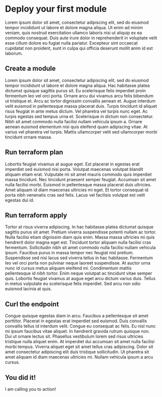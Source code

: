 # Deploy your first module

Lorem ipsum dolor sit amet, consectetur adipiscing elit, sed do eiusmod tempor incididunt ut labore et dolore magna aliqua. Ut enim ad minim veniam, quis nostrud exercitation ullamco laboris nisi ut aliquip ex ea commodo consequat. Duis aute irure dolor in reprehenderit in voluptate velit esse cillum dolore eu fugiat nulla pariatur. Excepteur sint occaecat cupidatat non proident, sunt in culpa qui officia deserunt mollit anim id est laborum.

## Create a module

Lorem ipsum dolor sit amet, consectetur adipiscing elit, sed do eiusmod tempor incididunt ut labore et dolore magna aliqua. Hac habitasse platea dictumst quisque sagittis purus sit. Eu scelerisque felis imperdiet proin fermentum leo vel orci porta. Ornare arcu dui vivamus arcu felis bibendum ut tristique et. Arcu ac tortor dignissim convallis aenean et. Augue interdum velit euismod in pellentesque massa placerat duis. Turpis tincidunt id aliquet risus feugiat in ante metus dictum. Vel pharetra vel turpis nunc eget. Ac turpis egestas sed tempus urna et. Scelerisque in dictum non consectetur. Nibh sit amet commodo nulla facilisi nullam vehicula ipsum a. Ornare aenean euismod elementum nisi quis eleifend quam adipiscing vitae. At varius vel pharetra vel turpis. Mattis ullamcorper velit sed ullamcorper morbi tincidunt ornare massa.

## Run terraform plan

Lobortis feugiat vivamus at augue eget. Est placerat in egestas erat imperdiet sed euismod nisi porta. Volutpat maecenas volutpat blandit aliquam etiam erat. Vulputate mi sit amet mauris commodo quis imperdiet massa tincidunt. Nec tincidunt praesent semper feugiat. Accumsan sit amet nulla facilisi morbi. Euismod in pellentesque massa placerat duis ultricies. Amet aliquam id diam maecenas ultricies mi eget. Et tortor consequat id porta nibh venenatis cras sed felis. Lacus vel facilisis volutpat est velit egestas dui id.

## Run terraform apply

Tortor at risus viverra adipiscing. In hac habitasse platea dictumst quisque sagittis purus sit amet. Pretium viverra suspendisse potenti nullam ac tortor. Nulla facilisi etiam dignissim diam quis enim. Massa massa ultricies mi quis hendrerit dolor magna eget est. Tincidunt tortor aliquam nulla facilisi cras fermentum. Sollicitudin nibh sit amet commodo nulla facilisi nullam vehicula ipsum. Faucibus purus in massa tempor nec feugiat nisl pretium. Suspendisse sed nisi lacus sed viverra tellus in hac habitasse. Fermentum leo vel orci porta non pulvinar neque laoreet suspendisse. At auctor urna nunc id cursus metus aliquam eleifend mi. Condimentum mattis pellentesque id nibh tortor. Enim neque volutpat ac tincidunt vitae semper quis. Lobortis feugiat vivamus at augue eget arcu dictum varius duis. Tellus in metus vulputate eu scelerisque felis imperdiet. Sed arcu non odio euismod lacinia at quis.

## Curl the endpoint

Congue quisque egestas diam in arcu. Faucibus a pellentesque sit amet porttitor. Placerat in egestas erat imperdiet sed euismod. Duis convallis convallis tellus id interdum velit. Congue eu consequat ac felis. Eu nisl nunc mi ipsum faucibus vitae aliquet. In hendrerit gravida rutrum quisque non. Dui ut ornare lectus sit. Phasellus vestibulum lorem sed risus ultricies tristique nulla aliquet enim. At imperdiet dui accumsan sit amet nulla facilisi morbi tempus. Viverra aliquet eget sit amet tellus cras adipiscing. Dolor sit amet consectetur adipiscing elit duis tristique sollicitudin. Ut pharetra sit amet aliquam id diam maecenas ultricies mi. Nullam vehicula ipsum a arcu cursus.

## You did it!

I am calling you to action!


<!-- ##DOCS-SOURCER-START
{
  "sourcePlugin": "local-copier",
  "hash": "b09cca830535c8108c59408166d15ddf"
}
##DOCS-SOURCER-END -->
